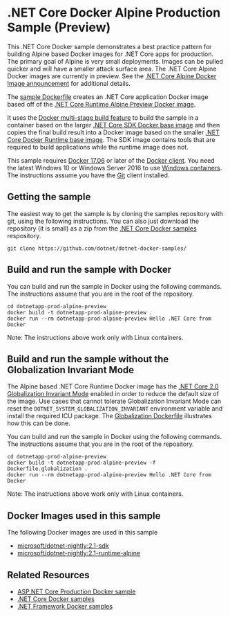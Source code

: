 # .NET Core Docker Alpine Production Sample (Preview)

This .NET Core Docker sample demonstrates a best practice pattern for building Alpine based Docker images for .NET Core apps for production. The primary goal of Alpine is very small deployments.  Images can be pulled quicker and will have a smaller attack surface area.  The .NET Core Alpine Docker images are currently in preview. See the [.NET Core Alpine Docker Image announcement](https://github.com/dotnet/dotnet-docker-nightly/issues/500) for additional details.

The [sample Dockerfile](Dockerfile) creates an .NET Core application Docker image based off of the [.NET Core Runtime Alpine Preview Docker image](https://hub.docker.com/r/microsoft/dotnet-nightly/).

It uses the [Docker multi-stage build feature](https://github.com/dotnet/announcements/issues/18) to build the sample in a container based on the larger [.NET Core SDK Docker base image](https://hub.docker.com/r/microsoft/dotnet/) and then copies the final build result into a Docker image based on the smaller [.NET Core Docker Runtime base image](https://hub.docker.com/r/microsoft/dotnet/). The SDK image contains tools that are required to build applications while the runtime image does not.

This sample requires [Docker 17.06](https://docs.docker.com/release-notes/docker-ce) or later of the [Docker client](https://www.docker.com/products/docker). You need the latest Windows 10 or Windows Server 2016 to use [Windows containers](http://aka.ms/windowscontainers). The instructions assume you have the [Git](https://git-scm.com/downloads) client installed.

## Getting the sample

The easiest way to get the sample is by cloning the samples repository with git, using the following instructions. You can also just download the repository (it is small) as a zip from the [.NET Core Docker samples](https://github.com/dotnet/dotnet-docker-samples/) respository.

```console
git clone https://github.com/dotnet/dotnet-docker-samples/
```

## Build and run the sample with Docker

You can build and run the sample in Docker using the following commands. The instructions assume that you are in the root of the repository.

```console
cd dotnetapp-prod-alpine-preview
docker build -t dotnetapp-prod-alpine-preview .
docker run --rm dotnetapp-prod-alpine-preview Hello .NET Core from Docker
```

Note: The instructions above work only with Linux containers.

## Build and run the sample without the Globalization Invariant Mode

The Alpine based .NET Core Runtime Docker image has the [.NET Core 2.0 Globalization Invariant Mode](https://github.com/dotnet/announcements/issues/20) enabled in order to reduce the default size of the image.  Use cases that cannot tolerate Globalization Invariant Mode can reset the `DOTNET_SYSTEM_GLOBALIZATION_INVARIANT` environment variable and install the required ICU package.  The [Globalization Dockerfile](Dockerfile.globalization) illustrates how this can be done.

You can build and run the sample in Docker using the following commands. The instructions assume that you are in the root of the repository.

```console
cd dotnetapp-prod-alpine-preview
docker build -t dotnetapp-prod-alpine-preview -f Dockerfile.globalization .
docker run --rm dotnetapp-prod-alpine-preview Hello .NET Core from Docker
```

Note: The instructions above work only with Linux containers.

## Docker Images used in this sample

The following Docker images are used in this sample

* [microsoft/dotnet-nightly:2.1-sdk](https://hub.docker.com/r/microsoft/dotnet-nightly)
* [microsoft/dotnet-nightly:2.1-runtime-alpine](https://hub.docker.com/r/microsoft/dotnet-nightly)

## Related Resources

* [ASP.NET Core Production Docker sample](../aspnetapp/README.md)
* [.NET Core Docker samples](../README.md)
* [.NET Framework Docker samples](https://github.com/Microsoft/dotnet-framework-docker-samples)
